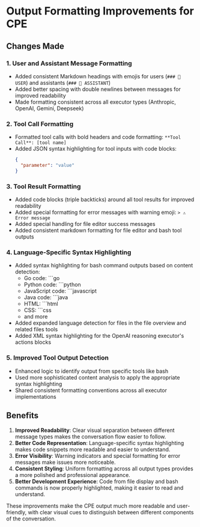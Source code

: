 # Output Formatting Improvements for CPE

## Changes Made

### 1. User and Assistant Message Formatting
- Added consistent Markdown headings with emojis for users (`### 👤 USER`) and assistants (`### 🤖 ASSISTANT`)
- Added better spacing with double newlines between messages for improved readability
- Made formatting consistent across all executor types (Anthropic, OpenAI, Gemini, Deepseek)

### 2. Tool Call Formatting
- Formatted tool calls with bold headers and code formatting: `**Tool Call**: [tool name]`
- Added JSON syntax highlighting for tool inputs with code blocks:
  ```json
  {
    "parameter": "value"
  }
  ```

### 3. Tool Result Formatting
- Added code blocks (triple backticks) around all tool results for improved readability
- Added special formatting for error messages with warning emoji: `> ⚠️ Error message`
- Added special handling for file editor success messages
- Added consistent markdown formatting for file editor and bash tool outputs

### 4. Language-Specific Syntax Highlighting
- Added syntax highlighting for bash command outputs based on content detection:
  - Go code: ```go
  - Python code: ```python
  - JavaScript code: ```javascript
  - Java code: ```java
  - HTML: ```html
  - CSS: ```css
  - and more
- Added expanded language detection for files in the file overview and related files tools
- Added XML syntax highlighting for the OpenAI reasoning executor's actions blocks

### 5. Improved Tool Output Detection
- Enhanced logic to identify output from specific tools like bash
- Used more sophisticated content analysis to apply the appropriate syntax highlighting
- Shared consistent formatting conventions across all executor implementations

## Benefits

1. **Improved Readability**: Clear visual separation between different message types makes the conversation flow easier to follow.
2. **Better Code Representation**: Language-specific syntax highlighting makes code snippets more readable and easier to understand.
3. **Error Visibility**: Warning indicators and special formatting for error messages make issues more noticeable.
4. **Consistent Styling**: Uniform formatting across all output types provides a more polished and professional appearance.
5. **Better Development Experience**: Code from file display and bash commands is now properly highlighted, making it easier to read and understand.

These improvements make the CPE output much more readable and user-friendly, with clear visual cues to distinguish between different components of the conversation.